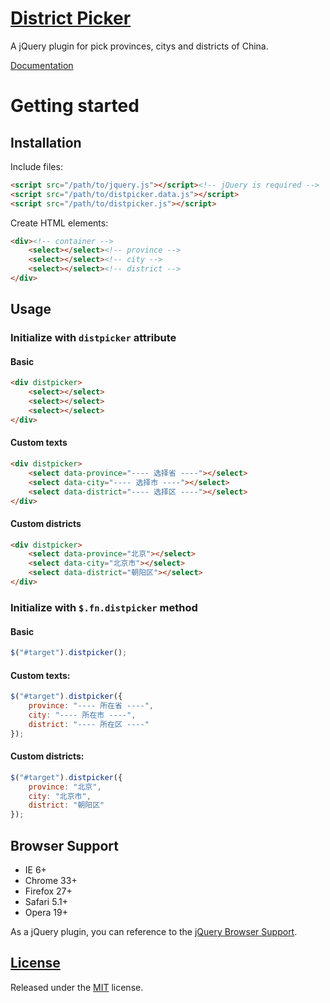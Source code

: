 # [District Picker](http://fengyuanchen.github.io/distpicker)

A jQuery plugin for pick provinces, citys and districts of China.

[Documentation](http://fengyuanchen.github.io/distpicker)


# Getting started

## Installation

Include files:

```html
<script src="/path/to/jquery.js"></script><!-- jQuery is required -->
<script src="/path/to/distpicker.data.js"></script>
<script src="/path/to/distpicker.js"></script>
```

Create HTML elements:

```html
<div><!-- container -->
    <select></select><!-- province -->
    <select></select><!-- city -->
    <select></select><!-- district -->
</div>
```


## Usage

### Initialize with `distpicker` attribute

#### Basic

```html
<div distpicker>
    <select></select>
    <select></select>
    <select></select>
</div>
```

#### Custom texts

```html
<div distpicker>
    <select data-province="---- 选择省 ----"></select>
    <select data-city="---- 选择市 ----"></select>
    <select data-district="---- 选择区 ----"></select>
</div>
```

#### Custom districts

```html
<div distpicker>
    <select data-province="北京"></select>
    <select data-city="北京市"></select>
    <select data-district="朝阳区"></select>
</div>
```


### Initialize with `$.fn.distpicker` method

#### Basic
```javascript
$("#target").distpicker();
```

#### Custom texts:

```javascript
$("#target").distpicker({
    province: "---- 所在省 ----",
    city: "---- 所在市 ----",
    district: "---- 所在区 ----"
});
```

#### Custom districts:

```javascript
$("#target").distpicker({
    province: "北京",
    city: "北京市",
    district: "朝阳区"
});
```


## Browser Support

- IE 6+
- Chrome 33+
- Firefox 27+
- Safari 5.1+
- Opera 19+

As a jQuery plugin, you can reference to the [jQuery Browser Support](http://jquery.com/browser-support/).


## [License](https://github.com/fengyuanchen/distpicker/blob/master/LICENSE.md)

Released under the [MIT](http://opensource.org/licenses/mit-license.html) license.

